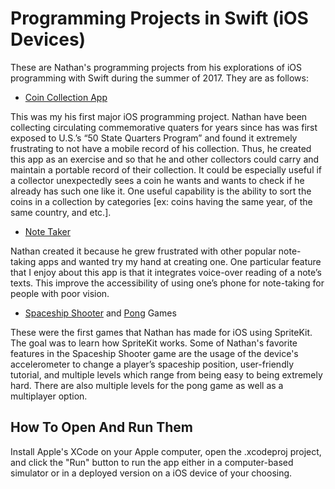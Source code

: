 # Programming Projects in Swift (iOS Devices)
These are Nathan's programming projects from his explorations of iOS programming with Swift during the summer of 2017. They are as follows:

- [Coin Collection App](https://github.com/secnate/SwiftProjects/tree/main/CoinCollection)

This was my his first major iOS programming project. Nathan have been collecting circulating commemorative quaters for years since has was first exposed to U.S.’s “50 State Quarters Program” and found it extremely frustrating to not have a mobile record of his collection. Thus, he created this app as an exercise and so that he and other collectors could carry and maintain a portable record of their collection. It could be especially useful if a collector unexpectedly sees a coin he wants and wants to check if he already has such one like it. One useful capability is the ability to sort the coins in a collection by categories [ex: coins having the same year, of the same country, and etc.].

- [Note Taker](https://github.com/secnate/SwiftProjects/tree/main/Note%20Taker)

Nathan created it because he grew frustrated with other popular note-taking apps and wanted try my hand at creating one. One particular feature that I enjoy about this app is that it integrates voice-over reading of a note’s texts. This improve the accessibility of using one’s phone for note-taking for people with poor vision.

- [Spaceship Shooter](https://github.com/secnate/SwiftProjects/tree/main/SpaceshipGame) and [Pong](https://github.com/secnate/SwiftProjects/tree/main/Pong) Games

These were the first games that Nathan has made for iOS using SpriteKit. The goal was to learn how SpriteKit works. Some of Nathan's favorite features in the Spaceship Shooter game are the usage of the device's accelerometer to change a player’s spaceship position, user-friendly tutorial, and multiple levels which range from being easy to being extremely hard. There are also multiple levels for the pong game as well as a multiplayer option.

## How To Open And Run Them
Install Apple's XCode on your Apple computer, open the .xcodeproj project, and click the "Run" button to run the app either in a computer-based simulator or in a deployed version on a iOS device of your choosing.
